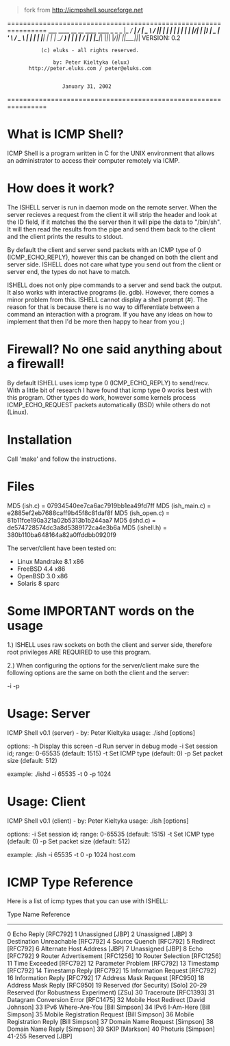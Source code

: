 > fork from http://icmpshell.sourceforge.net

================================================================
         ___ ____ __  __ ____    ____  _          _ _ 
        |_ _/ ___|  \/  |  _ \  / ___|| |__   ___| | |
         | | |   | |\/| | |_) | \___ \| '_ \ / _ \ | |
         | | |___| |  | |  __/   ___) | | | |  __/ | |
        |___\____|_|  |_|_|     |____/|_| |_|\___|_|_|
                        VERSION: 0.2

               (c) eluks - all rights reserved.

                   by: Peter Kieltyka (elux)
           http://peter.eluks.com / peter@eluks.com


                      January 31, 2002
================================================================


What is ICMP Shell?
===================
ICMP Shell is a program written in C for the UNIX environment
that allows an administrator to access their computer remotely
via ICMP.


How does it work?
=================
The ISHELL server is run in daemon mode on the remote server.
When the server recieves a request from the client it will
strip the header and look at the ID field, if it matches the
the server then it will pipe the data to "/bin/sh". It will
then read the results from the pipe and send them back
to the client and the client prints the results to stdout.

By default the client and server send packets with an ICMP
type of 0 (ICMP_ECHO_REPLY), however this can be changed
on both the client and server side. ISHELL does not care what
type you send out from the client or server end, the types
do not have to match.

ISHELL does not only pipe commands to a server and send back
the output. It also works with interactive programs (ie. gdb).
However, there comes a minor problem from this. ISHELL cannot
display a shell prompt (#). The reason for that is because there
is no way to differentiate between a command an interaction with
a program. If you have any ideas on how to implement that then
I'd be more then happy to hear from you ;)


Firewall? No one said anything about a firewall!
================================================
By default ISHELL uses icmp type 0 (ICMP_ECHO_REPLY) to send/recv.
With a little bit of research I have found that icmp type 0 works
best with this program.  Other types do work, however some kernels
process ICMP_ECHO_REQUEST packets automatically (BSD) while others
do not (Linux).


Installation
============
Call 'make' and follow the instructions.


Files
=====
MD5 (ish.c)      = 07934540ee7ca6ac7919bb1ea49fd7ff
MD5 (ish_main.c) = e2885ef2eb7688caff9b45f8c81daf8f
MD5 (ish_open.c) = 81b11fce190a321a02b5313b1b244aa7
MD5 (ishd.c)     = de574728574dc3a8d5389172ca4e3b6a
MD5 (ishell.h)   = 380b110ba648164a82a0ffddbb0920f9


The server/client have been tested on:
- Linux Mandrake 8.1   x86
- FreeBSD 4.4          x86
- OpenBSD 3.0          x86
- Solaris 8            sparc


Some IMPORTANT words on the usage
=================================
1.) ISHELL uses raw sockets on both the client and server
side, therefore root privileges ARE REQUIRED to use this
program.

2.) When configuring the options for the server/client make
sure the following options are the same on both the
client and the server:

-i <id>
-p <packetsize>


Usage: Server
=============
ICMP Shell v0.1  (server)   -   by: Peter Kieltyka
usage: ./ishd [options]

options:
 -h               Display this screen
 -d               Run server in debug mode
 -i <id>          Set session id; range: 0-65535 (default: 1515)
 -t <type>        Set ICMP type (default: 0)
 -p <packetsize>  Set packet size (default: 512)

example:
./ishd -i 65535 -t 0 -p 1024


Usage: Client
=============
ICMP Shell v0.1  (client)   -   by: Peter Kieltyka
usage: ./ish [options] <host>

options:
 -i <id>          Set session id; range: 0-65535 (default: 1515)
 -t <type>        Set ICMP type (default: 0)
 -p <packetsize>  Set packet size (default: 512)

example:
./ish -i 65535 -t 0 -p 1024 host.com


ICMP Type Reference
===================

Here is a list of icmp types that you can use with ISHELL:

Type    Name                                    Reference
----    -------------------------               ---------
  0     Echo Reply                               [RFC792]
  1     Unassigned                                  [JBP]
  2     Unassigned                                  [JBP]
  3     Destination Unreachable                  [RFC792]
  4     Source Quench                            [RFC792]
  5     Redirect                                 [RFC792]
  6     Alternate Host Address                      [JBP]
  7     Unassigned                                  [JBP]
  8     Echo                                     [RFC792]
  9     Router Advertisement                    [RFC1256]
 10     Router Selection                        [RFC1256]
 11     Time Exceeded                            [RFC792]
 12     Parameter Problem                        [RFC792]
 13     Timestamp                                [RFC792]
 14     Timestamp Reply                          [RFC792]
 15     Information Request                      [RFC792]
 16     Information Reply                        [RFC792]
 17     Address Mask Request                     [RFC950]
 18     Address Mask Reply                       [RFC950]
 19     Reserved (for Security)                    [Solo]
 20-29  Reserved (for Robustness Experiment)        [ZSu]
 30     Traceroute                              [RFC1393]
 31     Datagram Conversion Error               [RFC1475]
 32     Mobile Host Redirect              [David Johnson]
 33     IPv6 Where-Are-You                 [Bill Simpson]
 34     IPv6 I-Am-Here                     [Bill Simpson]
 35     Mobile Registration Request        [Bill Simpson]
 36     Mobile Registration Reply          [Bill Simpson]
 37     Domain Name Request                     [Simpson]
 38     Domain Name Reply                       [Simpson]
 39     SKIP                                    [Markson]
 40     Photuris                                [Simpson]
 41-255 Reserved                                    [JBP]


